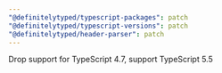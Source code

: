 ```yaml
---
"@definitelytyped/typescript-packages": patch
"@definitelytyped/typescript-versions": patch
"@definitelytyped/header-parser": patch
---
```


Drop support for TypeScript 4.7, support TypeScript 5.5
